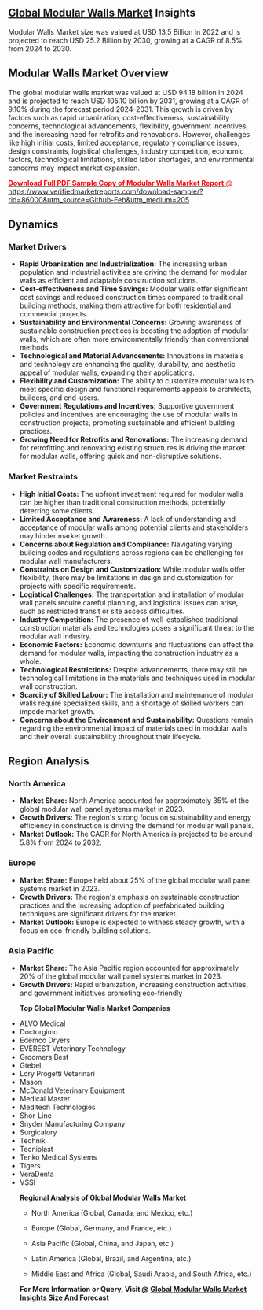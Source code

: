 <h2><a href="https://www.verifiedmarketreports.com/download-sample/?rid=86000&amp;utm_source=Github&amp;utm_medium=205" target="_blank">Global Modular Walls Market</a> Insights</h2><p>Modular Walls Market size was valued at USD 13.5 Billion in 2022 and is projected to reach USD 25.2 Billion by 2030, growing at a CAGR of 8.5% from 2024 to 2030.</p><p> <h2>Modular Walls Market Overview</h2> <p>The global modular walls market was valued at USD 94.18 billion in 2024 and is projected to reach USD 105.10 billion by 2031, growing at a CAGR of 9.10% during the forecast period 2024-2031. This growth is driven by factors such as rapid urbanization, cost-effectiveness, sustainability concerns, technological advancements, flexibility, government incentives, and the increasing need for retrofits and renovations. However, challenges like high initial costs, limited acceptance, regulatory compliance issues, design constraints, logistical challenges, industry competition, economic factors, technological limitations, skilled labor shortages, and environmental concerns may impact market expansion. </p> <p><a href="#"><p><span class=""><span style="color: #ff0000;"><strong>Download Full PDF Sample Copy of Modular Walls Market Report</strong> @ </span><a href="https://www.verifiedmarketreports.com/download-sample/?rid=86000&amp;utm_source=Github-Feb&amp;utm_medium=205" target="_blank">https://www.verifiedmarketreports.com/download-sample/?rid=86000&amp;utm_source=Github-Feb&amp;utm_medium=205</a></span></p></a></p> <h2>Dynamics</h2> <h3>Market Drivers</h3> <ul> <li><strong>Rapid Urbanization and Industrialization:</strong> The increasing urban population and industrial activities are driving the demand for modular walls as efficient and adaptable construction solutions. </li> <li><strong>Cost-effectiveness and Time Savings:</strong> Modular walls offer significant cost savings and reduced construction times compared to traditional building methods, making them attractive for both residential and commercial projects. </li> <li><strong>Sustainability and Environmental Concerns:</strong> Growing awareness of sustainable construction practices is boosting the adoption of modular walls, which are often more environmentally friendly than conventional methods. </li> <li><strong>Technological and Material Advancements:</strong> Innovations in materials and technology are enhancing the quality, durability, and aesthetic appeal of modular walls, expanding their applications. </li> <li><strong>Flexibility and Customization:</strong> The ability to customize modular walls to meet specific design and functional requirements appeals to architects, builders, and end-users. </li> <li><strong>Government Regulations and Incentives:</strong> Supportive government policies and incentives are encouraging the use of modular walls in construction projects, promoting sustainable and efficient building practices. </li> <li><strong>Growing Need for Retrofits and Renovations:</strong> The increasing demand for retrofitting and renovating existing structures is driving the market for modular walls, offering quick and non-disruptive solutions. </li> </ul> <h3>Market Restraints</h3> <ul> <li><strong>High Initial Costs:</strong> The upfront investment required for modular walls can be higher than traditional construction methods, potentially deterring some clients. </li> <li><strong>Limited Acceptance and Awareness:</strong> A lack of understanding and acceptance of modular walls among potential clients and stakeholders may hinder market growth. </li> <li><strong>Concerns about Regulation and Compliance:</strong> Navigating varying building codes and regulations across regions can be challenging for modular wall manufacturers. </li> <li><strong>Constraints on Design and Customization:</strong> While modular walls offer flexibility, there may be limitations in design and customization for projects with specific requirements. </li> <li><strong>Logistical Challenges:</strong> The transportation and installation of modular wall panels require careful planning, and logistical issues can arise, such as restricted transit or site access difficulties. </li> <li><strong>Industry Competition:</strong> The presence of well-established traditional construction materials and technologies poses a significant threat to the modular wall industry. </li> <li><strong>Economic Factors:</strong> Economic downturns and fluctuations can affect the demand for modular walls, impacting the construction industry as a whole. </li> <li><strong>Technological Restrictions:</strong> Despite advancements, there may still be technological limitations in the materials and techniques used in modular wall construction. </li> <li><strong>Scarcity of Skilled Labour:</strong> The installation and maintenance of modular walls require specialized skills, and a shortage of skilled workers can impede market growth. </li> <li><strong>Concerns about the Environment and Sustainability:</strong> Questions remain regarding the environmental impact of materials used in modular walls and their overall sustainability throughout their lifecycle. </li> </ul> <h2>Region Analysis</h2> <h3>North America</h3> <ul> <li><strong>Market Share:</strong> North America accounted for approximately 35% of the global modular wall panel systems market in 2023. </li> <li><strong>Growth Drivers:</strong> The region's strong focus on sustainability and energy efficiency in construction is driving the demand for modular wall panels. </li> <li><strong>Market Outlook:</strong> The CAGR for North America is projected to be around 5.8% from 2024 to 2032. </li> </ul> <h3>Europe</h3> <ul> <li><strong>Market Share:</strong> Europe held about 25% of the global modular wall panel systems market in 2023. </li> <li><strong>Growth Drivers:</strong> The region's emphasis on sustainable construction practices and the increasing adoption of prefabricated building techniques are significant drivers for the market. </li> <li><strong>Market Outlook:</strong> Europe is expected to witness steady growth, with a focus on eco-friendly building solutions. </li> </ul> <h3>Asia Pacific</h3> <ul> <li><strong>Market Share:</strong> The Asia Pacific region accounted for approximately 20% of the global modular wall panel systems market in 2023. </li> <li><strong>Growth Drivers:</strong> Rapid urbanization, increasing construction activities, and government initiatives promoting eco-friendly</p><p><strong>Top Global Modular Walls Market Companies</strong></p><div data-test-id=""><p><li>ALVO Medical</li><li> Doctorgimo</li><li> Edemco Dryers</li><li> EVEREST Veterinary Technology</li><li> Groomers Best</li><li> Gtebel</li><li> Lory Progetti Veterinari</li><li> Mason</li><li> McDonald Veterinary Equipment</li><li> Medical Master</li><li> Meditech Technologies</li><li> Shor-Line</li><li> Snyder Manufacturing Company</li><li> Surgicalory</li><li> Technik</li><li> Tecniplast</li><li> Tenko Medical Systems</li><li> Tigers</li><li> VeraDenta</li><li> VSSI</li></p><div><strong>Regional Analysis of&nbsp;Global Modular Walls Market</strong></div><ul><li dir="ltr"><p dir="ltr">North America&nbsp;(Global, Canada, and Mexico, etc.)</p></li><li dir="ltr"><p dir="ltr">Europe (Global, Germany, and France, etc.)</p></li><li dir="ltr"><p dir="ltr">Asia Pacific&nbsp;(Global, China, and Japan, etc.)</p></li><li dir="ltr"><p dir="ltr">Latin America&nbsp;(Global, Brazil, and Argentina, etc.)</p></li><li dir="ltr">Middle East and Africa&nbsp;(Global, Saudi Arabia, and South Africa, etc.)</li></ul><p><strong>For More Information or Query, Visit @&nbsp;</strong><strong><a href="https://www.verifiedmarketreports.com/product/global-modular-walls-market-growth-2019-2024/?utm_source=Github&amp;utm_medium=205" target="_blank">Global Modular Walls Market Insights Size And Forecast</a></strong></p></div>
